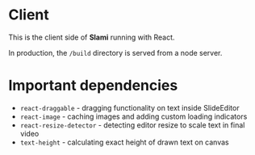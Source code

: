 # Client
This is the client side of **Slami** running with React.

In production, the `/build` directory is served from a node server.

# Important dependencies

 - `react-draggable` - dragging functionality on text inside SlideEditor
 - `react-image` - caching images and adding custom loading indicators
 - `react-resize-detector` - detecting editor resize to scale text in final video
 - `text-height` - calculating exact height of drawn text on canvas